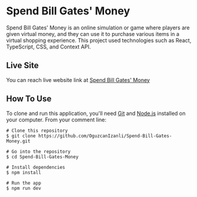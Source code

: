 # Spend Bill Gates' Money

Spend Bill Gates' Money is an online simulation or game where players are given virtual money, and they can use it to purchase various items in a virtual shopping experience. This project used technologies such as React, TypeScript, CSS, and Context API.

## Live Site
You can reach live website link at [Spend Bill Gates' Money](https://billgatesmoney.netlify.app/)

## How To Use
To clone and run this application, you'll need [Git](https://git-scm.com/) and [Node.js](https://nodejs.org/en) installed on your computer.
From your comment line:

```
# Clone this repository
$ git clone https://github.com/OguzcanIzanli/Spend-Bill-Gates-Money.git

# Go into the repository
$ cd Spend-Bill-Gates-Money

# Install dependencies
$ npm install

# Run the app
$ npm run dev
```
